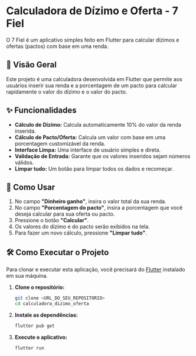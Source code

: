 # Calculadora de Dízimo e Oferta - 7 Fiel

O 7 Fiel é um aplicativo simples feito em Flutter para calcular dízimos e ofertas (pactos) com base em uma renda.

## 📱 Visão Geral

Este projeto é uma calculadora desenvolvida em Flutter que permite aos usuários inserir sua renda e a porcentagem de um pacto para calcular rapidamente o valor do dízimo e o valor do pacto.

## ✨ Funcionalidades

- **Cálculo de Dízimo:** Calcula automaticamente 10% do valor da renda inserida.
- **Cálculo de Pacto/Oferta:** Calcula um valor com base em uma porcentagem customizável da renda.
- **Interface Limpa:** Uma interface de usuário simples e direta.
- **Validação de Entrada:** Garante que os valores inseridos sejam números válidos.
- **Limpar tudo:** Um botão para limpar todos os dados e recomeçar.

## 🚀 Como Usar

1. No campo **"Dinheiro ganho"**, insira o valor total da sua renda.
2. No campo **"Porcentagem do pacto"**, insira a porcentagem que você deseja calcular para sua oferta ou pacto.
3. Pressione o botão **"Calcular"**.
4. Os valores do dízimo e do pacto serão exibidos na tela.
5. Para fazer um novo cálculo, pressione **"Limpar tudo"**.

## 🛠️ Como Executar o Projeto

Para clonar e executar esta aplicação, você precisará do [Flutter](https://flutter.dev/docs/get-started/install) instalado em sua máquina.

1. **Clone o repositório:**
   ```sh
   git clone <URL_DO_SEU_REPOSITORIO>
   cd calculadora_dizimo_oferta
   ```
2. **Instale as dependências:**
   ```sh
   flutter pub get
   ```
3. **Execute o aplicativo:**
   ```sh
   flutter run
   ```
